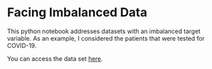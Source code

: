 # Facing Imbalanced Data
This python notebook addresses datasets with an imbalanced target variable.
As an example, I considered the patients that were tested for COVID-19.

You can access the data set [here](https://www.kaggle.com/tanmoyx/covid19-patient-precondition-dataset).
